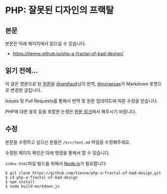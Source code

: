 PHP: 잘못된 디자인의 프랙탈
==============================

본문
----
본문은 아래 페이지에서 읽으실 수 있습니다.  

* https://tienne.github.io/php-a-fractal-of-bad-design/

읽기 전에...
------------
이 글은 영문으로 된 [원문](http://me.veekun.com/blog/2012/04/09/php-a-fractal-of-bad-design/)을 [@segfault](http://about.me/segfault)님이 번역, [@noraesae](https://noraesae.net/)가 Markdown 포맷으로 변경한 글입니다.

Issues 및 Pull Requests를 통해서 번역 및 원문 업데이트에 따른 수정을 받습니다.

PHP에 대한 옹호 등을 포함한 논쟁은 [원문 링크](http://me.veekun.com/blog/2012/04/09/php-a-fractal-of-bad-design/)에서 해주시기 바랍니다.

수정
----
본문을 수정하고 싶으신 분들은 `/src/text.md` 파일을 수정해주세요.

수정된 페이지 확인은 아래 명령을 통해서 할 수 있습니다.

`index.html`파일 빌드를 위해서 [Node.js](http://nodejs.org/)가 필요합니다.

```
$ git clone https://github.com/tienne/php-a-fractal-of-bad-design.git
$ cd php-a-fractal-of-bad-design
$ npm install
$ node build-markdown.js
```

